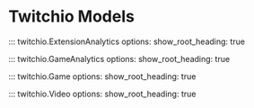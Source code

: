 # Twitchio Models

::: twitchio.ExtensionAnalytics
    options:
      show_root_heading: true

::: twitchio.GameAnalytics
    options:
      show_root_heading: true

::: twitchio.Game
    options:
      show_root_heading: true

::: twitchio.Video
    options:
      show_root_heading: true